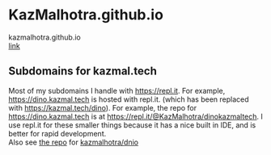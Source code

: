 # KazMalhotra.github.io
kazmalhotra.github.io    
[link](https://kazmal.tech)
## Subdomains for kazmal.tech
Most of my subdomains I handle with https://repl.it. For example, https://dino.kazmal.tech is hosted with repl.it. (which has been replaced with https://kazmal.tech/dino). For example, the repo for https://dino.kazmal.tech is at https://repl.it/@KazMalhotra/dinokazmaltech. I use repl.it for these smaller things because it has a nice built in IDE, and is better for rapid development.  
Also see [the repo](https://github.com/kazmalhotra/dino) for [kazmalhotra/dnio](https://kazmal.tech/dnio)
